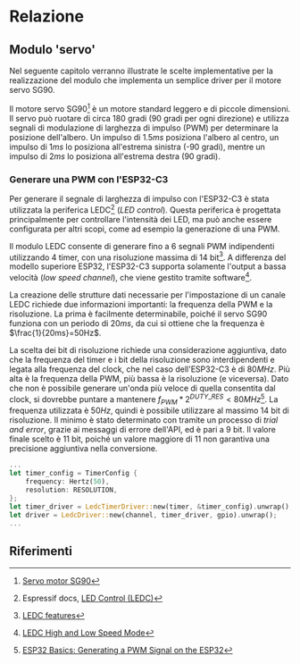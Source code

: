 # Relazione

## Modulo 'servo'

Nel seguente capitolo verranno illustrate le scelte implementative per la realizzazione
del modulo che implementa un semplice driver per il motore servo SG90.

Il motore servo SG90[^1] è un motore standard leggero e di piccole dimensioni. Il servo
può ruotare di circa 180 gradi (90 gradi per ogni direzione) e utilizza segnali di
modulazione di larghezza di impulso (PWM) per determinare la posizione dell'albero. Un
impulso di $1.5ms$ posiziona l'albero al centro, un impulso di $1ms$ lo posiziona
all'estrema sinistra (-90 gradi), mentre un impulso di $2ms$ lo posiziona all'estrema
destra (90 gradi).

### Generare una PWM con l'ESP32-C3

Per generare il segnale di larghezza di impulso con l'ESP32-C3 è stata utilizzata la
periferica LEDC[^2] (_LED control_). Questa periferica è progettata principalmente per
controllare l'intensità dei LED, ma può anche essere configurata per altri scopi, come
ad esempio la generazione di una PWM.

Il modulo LEDC consente di generare fino a 6 segnali PWM indipendenti utilizzando 4
timer, con una risoluzione massima di 14 bit[^3]. A differenza del modello superiore
ESP32, l'ESP32-C3 supporta solamente l'output a bassa velocità (_low speed channel_),
che viene gestito tramite software[^4].

La creazione delle strutture dati necessarie per l'impostazione di un canale LEDC
richiede due informazioni importanti: la frequenza della PWM e la risoluzione. La prima
è facilmente determinabile, poiché il servo SG90 funziona con un periodo di $20ms$, da
cui si ottiene che la frequenza è $\frac{1}{20ms}=50Hz$.

La scelta dei bit di risoluzione richiede una considerazione aggiuntiva, dato che la
frequenza del timer e i bit della risoluzione sono interdipendenti e legata alla
frequenza del clock, che nel caso dell'ESP32-C3 è di $80MHz$. Più alta è la frequenza
della PWM, più bassa è la risoluzione (e viceversa). Dato che non è possibile generare
un'onda più veloce di quella consentita dal clock, si dovrebbe puntare a mantenere
$f_{PWM}*2^{DUTY\_RES} < 80MHz$[^5]. La frequenza utilizzata è $50Hz$, quindi è
possibile utilizzare al massimo 14 bit di risoluzione. Il minimo è stato determinato con
tramite un processo di _trial and error_, grazie ai messaggi di errore dell'API, ed è
pari a 9 bit. Il valore finale scelto è 11 bit, poiché un valore maggiore di 11 non
garantiva una precisione aggiuntiva nella conversione.

```rust
...
let timer_config = TimerConfig {
    frequency: Hertz(50),
    resolution: RESOLUTION,
};
let timer_driver = LedcTimerDriver::new(timer, &timer_config).unwrap();
let driver = LedcDriver::new(channel, timer_driver, gpio).unwrap();
...
```

## Riferimenti

[^1]: [Servo motor SG90](http://www.ee.ic.ac.uk/pcheung/teaching/DE1_EE/stores/sg90_datasheet.pdf)
[^2]: Espressif docs, [LED Control (LEDC)](https://docs.espressif.com/projects/esp-idf/en/v5.2.2/esp32c3/api-reference/peripherals/ledc.html)
[^3]: [LEDC features](https://www.espressif.com/sites/default/files/documentation/esp32-c3_technical_reference_manual_en.pdf#ledpwm)
[^4]: [LEDC High and Low Speed Mode](https://docs.espressif.com/projects/esp-idf/en/stable/esp32/api-reference/peripherals/ledc.html#ledc-high-and-low-speed-mode)
[^5]: [ESP32 Basics: Generating a PWM Signal on the ESP32](https://lastminuteengineers.com/esp32-pwm-tutorial/)

